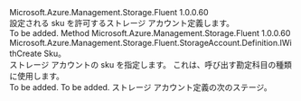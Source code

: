 <Type Name="IWithSku" FullName="Microsoft.Azure.Management.Storage.Fluent.StorageAccount.Definition.IWithSku">
  <TypeSignature Language="C#" Value="public interface IWithSku" />
  <TypeSignature Language="ILAsm" Value=".class public interface auto ansi abstract IWithSku" />
  <TypeSignature Language="DocId" Value="T:Microsoft.Azure.Management.Storage.Fluent.StorageAccount.Definition.IWithSku" />
  <TypeSignature Language="VB.NET" Value="Public Interface IWithSku" />
  <TypeSignature Language="F#" Value="type IWithSku = interface" />
  <AssemblyInfo>
    <AssemblyName>Microsoft.Azure.Management.Storage.Fluent</AssemblyName>
    <AssemblyVersion>1.0.0.60</AssemblyVersion>
  </AssemblyInfo>
  <Interfaces />
  <Docs>
    <summary>
            設定される sku を許可するストレージ アカウント定義します。
            </summary>
    <remarks>To be added.</remarks>
  </Docs>
  <Members>
    <Member MemberName="WithSku">
      <MemberSignature Language="C#" Value="public Microsoft.Azure.Management.Storage.Fluent.StorageAccount.Definition.IWithCreate WithSku (Microsoft.Azure.Management.Storage.Fluent.Models.SkuName skuName);" />
      <MemberSignature Language="ILAsm" Value=".method public hidebysig newslot virtual instance class Microsoft.Azure.Management.Storage.Fluent.StorageAccount.Definition.IWithCreate WithSku(valuetype Microsoft.Azure.Management.Storage.Fluent.Models.SkuName skuName) cil managed" />
      <MemberSignature Language="DocId" Value="M:Microsoft.Azure.Management.Storage.Fluent.StorageAccount.Definition.IWithSku.WithSku(Microsoft.Azure.Management.Storage.Fluent.Models.SkuName)" />
      <MemberSignature Language="F#" Value="abstract member WithSku : Microsoft.Azure.Management.Storage.Fluent.Models.SkuName -&gt; Microsoft.Azure.Management.Storage.Fluent.StorageAccount.Definition.IWithCreate" Usage="iWithSku.WithSku skuName" />
      <MemberType>Method</MemberType>
      <AssemblyInfo>
        <AssemblyName>Microsoft.Azure.Management.Storage.Fluent</AssemblyName>
        <AssemblyVersion>1.0.0.60</AssemblyVersion>
      </AssemblyInfo>
      <ReturnValue>
        <ReturnType>Microsoft.Azure.Management.Storage.Fluent.StorageAccount.Definition.IWithCreate</ReturnType>
      </ReturnValue>
      <Parameters>
        <Parameter Name="skuName" Type="Microsoft.Azure.Management.Storage.Fluent.Models.SkuName" />
      </Parameters>
      <Docs>
        <param name="skuName">Sku。</param>
        <summary>
            ストレージ アカウントの sku を指定します。 これは、呼び出す勘定科目の種類に使用します。
            </summary>
        <returns>To be added.</returns>
        <remarks>To be added.</remarks>
        <return>ストレージ アカウント定義の次のステージ。</return>
      </Docs>
    </Member>
  </Members>
</Type>